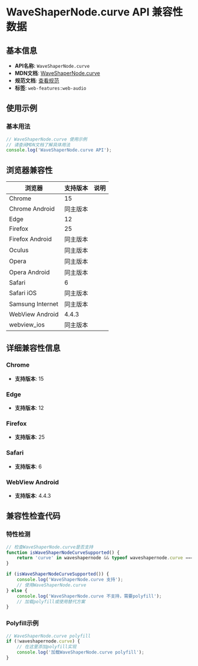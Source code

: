 # WaveShaperNode.curve API 兼容性数据

## 基本信息

- **API名称**: `WaveShaperNode.curve`
- **MDN文档**: [WaveShaperNode.curve](https://developer.mozilla.org/docs/Web/API/WaveShaperNode/curve)
- **规范文档**: [查看规范](https://webaudio.github.io/web-audio-api/#dom-waveshapernode-curve)
- **标签**: `web-features:web-audio`

## 使用示例

### 基本用法

```javascript
// WaveShaperNode.curve 使用示例
// 请查阅MDN文档了解具体用法
console.log('WaveShaperNode.curve API');
```

## 浏览器兼容性

| 浏览器 | 支持版本 | 说明 |
|--------|----------|------|
| Chrome | 15 |  |
| Chrome Android | 同主版本 |  |
| Edge | 12 |  |
| Firefox | 25 |  |
| Firefox Android | 同主版本 |  |
| Oculus | 同主版本 |  |
| Opera | 同主版本 |  |
| Opera Android | 同主版本 |  |
| Safari | 6 |  |
| Safari iOS | 同主版本 |  |
| Samsung Internet | 同主版本 |  |
| WebView Android | 4.4.3 |  |
| webview_ios | 同主版本 |  |

## 详细兼容性信息

### Chrome

- **支持版本**: 15

### Edge

- **支持版本**: 12

### Firefox

- **支持版本**: 25

### Safari

- **支持版本**: 6

### WebView Android

- **支持版本**: 4.4.3

## 兼容性检查代码

### 特性检测

```javascript
// 检查WaveShaperNode.curve是否支持
function isWaveShaperNodeCurveSupported() {
    return 'curve' in waveshapernode && typeof waveshapernode.curve === 'function';
}

if (isWaveShaperNodeCurveSupported()) {
    console.log('WaveShaperNode.curve 支持');
    // 使用WaveShaperNode.curve
} else {
    console.log('WaveShaperNode.curve 不支持，需要polyfill');
    // 加载polyfill或使用替代方案
}
```

### Polyfill示例

```javascript
// WaveShaperNode.curve polyfill
if (!waveshapernode.curve) {
    // 在这里添加polyfill实现
    console.log('加载WaveShaperNode.curve polyfill');
}
```

